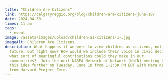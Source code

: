 ```yaml
---
title: “Children Are Citizens”
link: https://calgaryreggio.org/blog/children-are-citizens-june-18/
date: 2024-04-30
times: 11 am
tags:
  - event
image: /assets/images/upload/children-as-citizens-1-.jpg
imageAlt: Children Are Citizens
description: What happens if we were to view children as citizens, not of the
  future, but right now? How would we include their voice in civic decisions and
  what sort of meaningful contributions could they make in our
  communities?  Join the next NAREA Network of Network (NofN) meeting to explore
  this idea further on Tuesday, June 18 from 1-2:30 PM EDT with Mara Krechevsky,
  from Harvard Project Zero.
---
```

